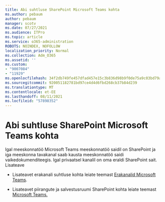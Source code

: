 ```yaml
---
title: Abi suhtluse SharePoint Microsoft Teams kohta
ms.author: pebaum
author: pebaum
manager: scotv
ms.date: 07/27/2021
ms.audience: ITPro
ms.topic: article
ms.service: o365-administration
ROBOTS: NOINDEX, NOFOLLOW
localization_priority: Normal
ms.collection: Adm_O365
ms.assetid: ''
ms.custom:
- "9007084"
- "11929"
ms.openlocfilehash: 34f2db749fe457dfad457e15c3b836d98b9f0de75a9c03bd79a3c1a8f4d4d4de
ms.sourcegitcommit: 920051182781bd97ce4d4d6fbd268cb37b84d239
ms.translationtype: MT
ms.contentlocale: et-EE
ms.lasthandoff: 08/11/2021
ms.locfileid: "57898352"
---
```

# <a name="help-with-the-sharepoint-and-microsoft-teams-interaction"></a>Abi suhtluse SharePoint Microsoft Teams kohta

Igal meeskonnatöö Microsoft Teams meeskonnatöö saidil on SharePoint ja iga meeskonna tavakanal saab kausta meeskonnatöö saidi vaikedokumenditeegis. Igal privaatsel kanalil on oma eraldi SharePoint sait. Lisateave

- Lisateavet erakanali suhtluse kohta leiate teemast [Erakanalid Microsoft Teams](https://docs.microsoft.com/MicrosoftTeams/private-channels#private-channel-sharepoint-sites).

- Lisateavet piirangute ja salvestusruumi SharePoint kohta leiate teemast [Microsoft Teams.](https://docs.microsoft.com/microsoftteams/limits-specifications-teams#storage) 
